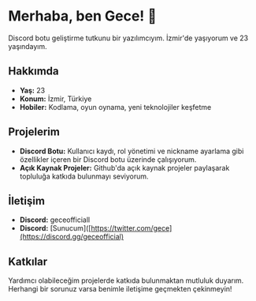 # Merhaba, ben Gece! 👋

Discord botu geliştirme tutkunu bir yazılımcıyım. İzmir'de yaşıyorum ve 23 yaşındayım.

## Hakkımda
- **Yaş:** 23
- **Konum:** İzmir, Türkiye
- **Hobiler:** Kodlama, oyun oynama, yeni teknolojiler keşfetme

## Projelerim
- **Discord Botu:** Kullanıcı kaydı, rol yönetimi ve nickname ayarlama gibi özellikler içeren bir Discord botu üzerinde çalışıyorum.
- **Açık Kaynak Projeler:** Github'da açık kaynak projeler paylaşarak topluluğa katkıda bulunmayı seviyorum.

## İletişim
- **Discord:** geceofficiall
- **Discord:** [Sunucum]([https://twitter.com/gece](https://discord.gg/geceofficial)

## Katkılar
Yardımcı olabileceğim projelerde katkıda bulunmaktan mutluluk duyarım. Herhangi bir sorunuz varsa benimle iletişime geçmekten çekinmeyin!

